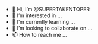 - 👋 Hi, I’m @SUPERTAKENTOPER
- 👀 I’m interested in ...
- 🌱 I’m currently learning ...
- 💞️ I’m looking to collaborate on ...
- 📫 How to reach me ...

<!---
SUPERTAKENTOPER/SUPERTAKENTOPER is a ✨ special ✨ repository because its `README.md` (this file) appears on your GitHub profile.
You can click the Preview link to take a look at your changes.
--->
